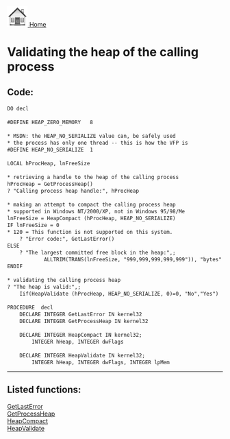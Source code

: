 [<img src="../images/home.png"> Home ](https://github.com/VFPX/Win32API)  

# Validating the heap of the calling process

## Code:
```foxpro  
DO decl

#DEFINE HEAP_ZERO_MEMORY   8

* MSDN: the HEAP_NO_SERIALIZE value can, be safely used
* the process has only one thread -- this is how the VFP is
#DEFINE HEAP_NO_SERIALIZE  1

LOCAL hProcHeap, lnFreeSize

* retrieving a handle to the heap of the calling process
hProcHeap = GetProcessHeap()
? "Calling process heap handle:", hProcHeap

* making an attempt to compact the calling process heap
* supported in Windows NT/2000/XP, not in Windows 95/98/Me
lnFreeSize = HeapCompact (hProcHeap, HEAP_NO_SERIALIZE)
IF lnFreeSize = 0
* 120 = This function is not supported on this system.
	? "Error code:", GetLastError()
ELSE
	? "The largest committed free block in the heap:",;
			ALLTRIM(TRANS(lnFreeSize, "999,999,999,999,999")), "bytes"
ENDIF

* validating the calling process heap
? "The heap is valid:",;
	Iif(HeapValidate (hProcHeap, HEAP_NO_SERIALIZE, 0)=0, "No","Yes")

PROCEDURE  decl
	DECLARE INTEGER GetLastError IN kernel32
	DECLARE INTEGER GetProcessHeap IN kernel32

	DECLARE INTEGER HeapCompact IN kernel32;
		INTEGER hHeap, INTEGER dwFlags

	DECLARE INTEGER HeapValidate IN kernel32;
		INTEGER hHeap, INTEGER dwFlags, INTEGER lpMem  
```  
***  


## Listed functions:
[GetLastError](../libraries/kernel32/GetLastError.md)  
[GetProcessHeap](../libraries/kernel32/GetProcessHeap.md)  
[HeapCompact](../libraries/kernel32/HeapCompact.md)  
[HeapValidate](../libraries/kernel32/HeapValidate.md)  
